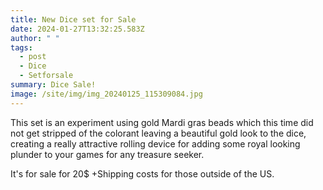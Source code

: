 ```yaml
---
title: New Dice set for Sale
date: 2024-01-27T13:32:25.583Z
author: " "
tags:
  - post
  - Dice
  - Setforsale
summary: Dice Sale!
image: /site/img/img_20240125_115309084.jpg
---
```

T﻿his set is an experiment using gold Mardi gras beads which this time did not get stripped of the colorant leaving a beautiful gold look to the dice, creating a really attractive rolling device for adding some royal looking plunder to your games for any treasure seeker.

I﻿t's for sale for 20$ +Shipping costs for those outside of the US.